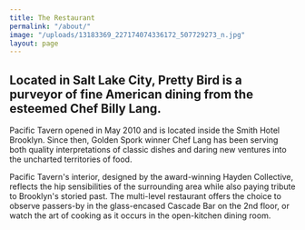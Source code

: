 ```yaml
---
title: The Restaurant
permalink: "/about/"
image: "/uploads/13183369_227174074336172_507729273_n.jpg"
layout: page
---
```


## Located in Salt Lake City, Pretty Bird is a purveyor of fine American dining from the esteemed Chef Billy Lang.

Pacific Tavern opened in May 2010 and is located inside the Smith Hotel Brooklyn. Since then, Golden Spork winner Chef Lang has been serving both quality interpretations of classic dishes and daring new ventures into the uncharted territories of food.

Pacific Tavern's interior, designed by the award-winning Hayden Collective, reflects the hip sensibilities of the surrounding area while also paying tribute to Brooklyn's storied past. The multi-level restaurant offers the choice to observe passers-by in the glass-encased Cascade Bar on the 2nd floor, or watch the art of cooking as it occurs in the open-kitchen dining room.